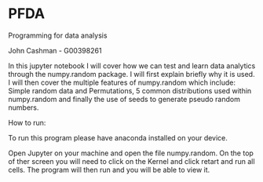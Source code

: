 # PFDA
Programming for data analysis

John Cashman - G00398261

In this jupyter notebook I will cover how we can test and learn data analytics through the numpy.random package. I will first explain briefly why it is used. I will then cover the multiple features of numpy.random which include:
Simple random data and Permutations, 5 common distributions used within numpy.random and finally the use of seeds to generate pseudo random numbers.

How to run:

To run this program please have anaconda installed on your device.

Open Jupyter on your machine and open the file numpy.random. On the top of ther screen you will need to click on the Kernel and click retart and run all cells. The program will then run and you will be able to view it.

